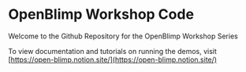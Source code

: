 # OpenBlimp Workshop Code
Welcome to the Github Repository for the OpenBlimp Workshop Series

To view documentation and tutorials on running the demos, visit [https://open-blimp.notion.site/](https://open-blimp.notion.site/)

